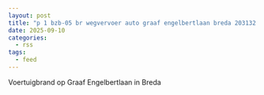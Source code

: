 ```yaml
---
layout: post
title: "p 1 bzb-05 br wegvervoer auto graaf engelbertlaan breda 203132 203133"
date: 2025-09-10
categories: 
  - rss
tags: 
  - feed
---
```


Voertuigbrand op Graaf Engelbertlaan in Breda

